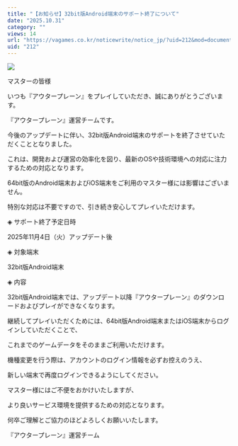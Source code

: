 ```yaml
---
title: "【お知らせ】32bit版Android端末のサポート終了について"
date: "2025.10.31"
category: ""
views: 14
url: "https://vagames.co.kr/noticewrite/notice_jp/?uid=212&mod=document"
uid: "212"
---
```


![](/images/news/live/jp/212-e560d30d.webp)

マスターの皆様

  

いつも『アウタープレーン』をプレイしていただき、誠にありがとうございます。

『アウタープレーン』運営チームです。

  

今後のアップデートに伴い、32bit版Android端末のサポートを終了させていただくこととなりました。

これは、開発および運営の効率化を図り、最新のOSや技術環境への対応に注力するための対応となります。

  

64bit版のAndroid端末およびiOS端末をご利用のマスター様には影響はございません。

特別な対応は不要ですので、引き続き安心してプレイいただけます。

  

◈ サポート終了予定日時

  

2025年11月4日（火）アップデート後

  

◈ 対象端末

  

32bit版Android端末

  

◈ 内容

  

32bit版Android端末では、アップデート以降『アウタープレーン』のダウンロードおよびプレイができなくなります。

継続してプレイいただくためには、64bit版Android端末またはiOS端末からログインしていただくことで、

これまでのゲームデータをそのままご利用いただけます。

  

機種変更を行う際は、アカウントのログイン情報を必ずお控えのうえ、

新しい端末で再度ログインできるようにしてください。

  

マスター様にはご不便をおかけいたしますが、

より良いサービス環境を提供するための対応となります。

何卒ご理解とご協力のほどよろしくお願いいたします。

『アウタープレーン』運営チーム